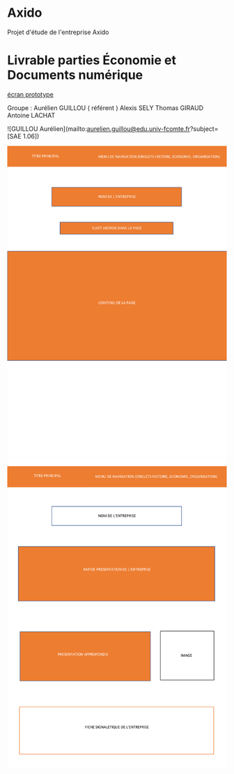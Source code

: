 # Axido
Projet d'étude de l'entreprise Axido

# Livrable parties Économie et Documents numérique
[écran prototype](doc/S1B1_guillou_sely_lachat_giraud.pdf)

Groupe : 
Aurélien GUILLOU ( référent )
Alexis SELY
Thomas GIRAUD
Antoine LACHAT

![GUILLOU Aurélien](mailto:aurelien.guillou@edu.univ-fcomte.fr?subject=[SAE 1.06]) 

![écran de zoning](doc/ecran_zoning.png)
![écran prototype](doc/ecran_prototype.png)
